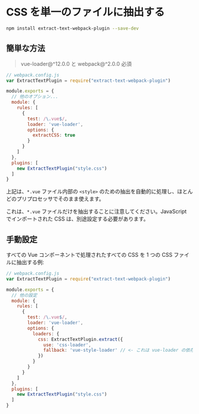 # CSS を単一のファイルに抽出する

``` bash
npm install extract-text-webpack-plugin --save-dev
```

## 簡単な方法

> vue-loader@^12.0.0 と webpack@^2.0.0 必須

``` js
// webpack.config.js
var ExtractTextPlugin = require("extract-text-webpack-plugin")

module.exports = {
  // 他のオプション...
  module: {
    rules: [
      {
        test: /\.vue$/,
        loader: 'vue-loader',
        options: {
          extractCSS: true
        }
      }
    ]
  },
  plugins: [
    new ExtractTextPlugin("style.css")
  ]
}
```

上記は、`*.vue` ファイル内部の `<style>` のための抽出を自動的に処理し、ほとんどのプリプロセッサでそのまま使えます。

これは、`*.vue` ファイルだけを抽出することに注意してください。JavaScript でインポートされた CSS は、別途設定する必要があります。

## 手動設定

すべての Vue コンポーネントで処理されたすべての CSS を 1 つの CSS ファイルに抽出する例:

``` js
// webpack.config.js
var ExtractTextPlugin = require("extract-text-webpack-plugin")

module.exports = {
  // 他の設定
  module: {
    rules: [
      {
        test: /\.vue$/,
        loader: 'vue-loader',
        options: {
          loaders: {
            css: ExtractTextPlugin.extract({
              use: 'css-loader',
              fallback: 'vue-style-loader' // <- これは vue-loader の依存ですので、npm3 を使用している場合は明示的にインストールする必要はありません
            })
          }
        }
      }
    ]
  },
  plugins: [
    new ExtractTextPlugin("style.css")
  ]
}
```
